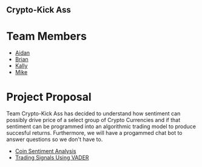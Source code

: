 ## Crypto-Kick Ass

# Team Members
* [Aidan](https://umn.bootcampcontent.com/aidxn)
* [Brian](https://umn.bootcampcontent.com/MrIrrelevant)
* [Kally](https://umn.bootcampcontent.com/klb0215)
* [Mike](https://umn.bootcampcontent.com/mvigoren34)

# Project Proposal
Team Crypto-Kick Ass has decided to understand how sentiment can possibly drive price of a select group of Crypto Currencies and if that sentiment 
can be programmed into an algorithmic trading model to produce succesful returns.  Furthermore, we will have a progammed chat bot to answer questions
so we don't have to.

* [Coin Sentiment Analysis](Sentiment_Analysis/CoinSentiment.ipynb)
* [Trading Signals Using VADER](VaderTradeCoins/final_Project_2_with_vadar.ipynb)

